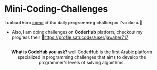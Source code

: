# Mini-Coding-Challenges
I upload here <ins>some</ins> of the daily programming challenges I've done.🗻 <br>
- Also, I am doing challenges on **CoderHub** platform, checkout my progress their :muscle:https://profile.satr.codes/user/jawaher717 <br><br>
<p align='center'> <strong>What is CodeHub you ask?</strong> well CoderHub is the first Arabic platform specialized in programming challenges that aims to develop the programmer's levels of solving algorithms.</p>


